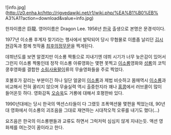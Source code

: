 ![info.jpg](http://z0.enha.kr/http://rigvedawiki.net/r1/wiki.php/%EA%B1%B0%EB%
A3%A1?action=download&value=info.jpg)

한자이름은 巨龍. 영어이름은 Dragon Lee. 1956년 [한국](%ED%95%9C%EA%B5%AD.md) 출생으로 본명은
문경석이다.

1977년 이소룡 후계자 찾기라는 행사에서 발탁되어 당시 무협물로 이름좀 날리던
[김시현](%EA%B9%80%EC%8B%9C%ED%98%84.md)감독과 함께 첫작품 [최후의정무문](%EC%B5%9C%ED%9B%84%EC%9D%98%20%EC%A0%95%EB%AC%B4%EB%AC%B8.md)을 찍게된다.

데뷔년도를 보면 알겠지만 이소룡 짝퉁으로 지내기엔 데뷔 시기가 너무 늦은감이 있어서 그런지 이소룡 짝퉁인데 정작 이소룡 아류영화는 몇편
못찍고 [이소룡](%EC%9D%B4%EC%86%8C%EB%A3%A1.md)영화와
[성룡](%EC%84%B1%EB%A3%A1.md)의 코믹 쿵후영화를 결합한 [소림사용팔이](%EC%86%8C%EB%A6%BC%EC%82%AC%20%EC%9A%A9%ED%8C%94%EC%9D%B4.md)류의 무술영화들을
주로 찍었다.

호불호가 갈리는 부분이긴 하나 일단 얼굴이 [이소룡](%EC%9D%B4%EC%86%8C%EB%A3%A1.md)과 제법 비슷하고 몸매역시
[이소룡](%EC%9D%B4%EC%86%8C%EB%A3%A1.md)과 비교해서 전혀 꿀리지 않으며 무술실력 역시 출중한지라 꽤나
[홍콩](%ED%99%8D%EC%BD%A9.md)에서 러브콜이 많이 들어온듯 하다. 영화감독
[오승욱](%EC%98%A4%EC%8A%B9%EC%9A%B1.md)도 거룡에 대해서 호평한바 있다.

1990년대에는 당시 한국의 액션스타들이 다 그랬듯 조폭액션물 몇편을 찍었는데, 90년 대 영화에서 이소룡의 괴조음을 그대로 재연하는
시대착오적 오류를 내기도 했다(...)  

요즈음은 한국의 이소룡팬들과 교류도 하면서 그럭저럭 심심치 않게 지내는듯. 액션 영화제를 여는것이 꿈이라고 한다.  


